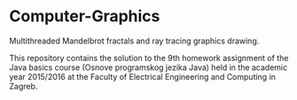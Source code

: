 # Computer-Graphics
Multithreaded Mandelbrot fractals and ray tracing graphics drawing.

This repository contains the solution to the 9th homework assignment of the Java basics course (Osnove programskog jezika Java) held in the academic year 2015/2016 at the Faculty of Electrical Engineering and Computing in Zagreb.
